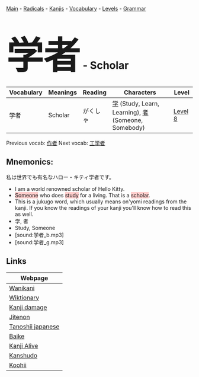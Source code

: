 <style> bigfont {font-size: 100px}</style>
[Main](../README.md) -
[Radicals](../radicals.md) -
[Kanjis](../kanjis.md) -
[Vocabulary](../vocabulary.md) -
[Levels](../levels.md) -
[Grammar](../grammar.md)
# <bigfont> 学者</bigfont> - Scholar 

| Vocabulary | Meanings | Reading | Characters | Level |
| --- | --- | --- | --- | --- |
| 学者 | Scholar | がくしゃ |  [学](../kanjis/学.md) (Study, Learn, Learning), [者](../kanjis/者.md) (Someone, Somebody) | [Level 8](../levels/wk_level8.md) |

Previous vocab: [作者](作者.md) Next vocab: [工学者](工学者.md) 

## Mnemonics:
私は世界でも有名なハロー・キティ学者です。
* I am a world renowned scholar of Hello Kitty.
* <span style="background-color:#ffcccb"> Someone</span> who does <span style="background-color:#ffcccb"> study</span> for a living. That is a <span style="background-color:#ffcccb"> scholar</span>.
* This is a jukugo word, which usually means on'yomi readings from the kanji. If you know the readings of your kanji you'll know how to read this as well.
* 学, 者
* Study, Someone
* [sound:学者_b.mp3]
* [sound:学者_g.mp3]


## Links 

| Webpage |
| --- |
| [Wanikani          ](https://www.wanikani.com/kanji/学者) |
| [Wiktionary        ](https://en.wiktionary.org/wiki/学者) |
| [Kanji damage      ](http://www.kanjidamage.com/kanji/search?utf8=✓&q=学者) |
| [Jitenon           ](https://jitenon.com/kanji/学者) |
| [Tanoshii japanese ](https://www.tanoshiijapanese.com/dictionary/kanji.cfm?k=学者) |
| [Baike             ](https://baike.baidu.com/item/学者) |
| [Kanji Alive       ](https://app.kanjialive.com/学者) |
| [Kanshudo          ](https://www.kanshudo.com/searchmn?q=学者) |
| [Koohii            ](https://kanji.koohii.com/study/kanji/学者) |
